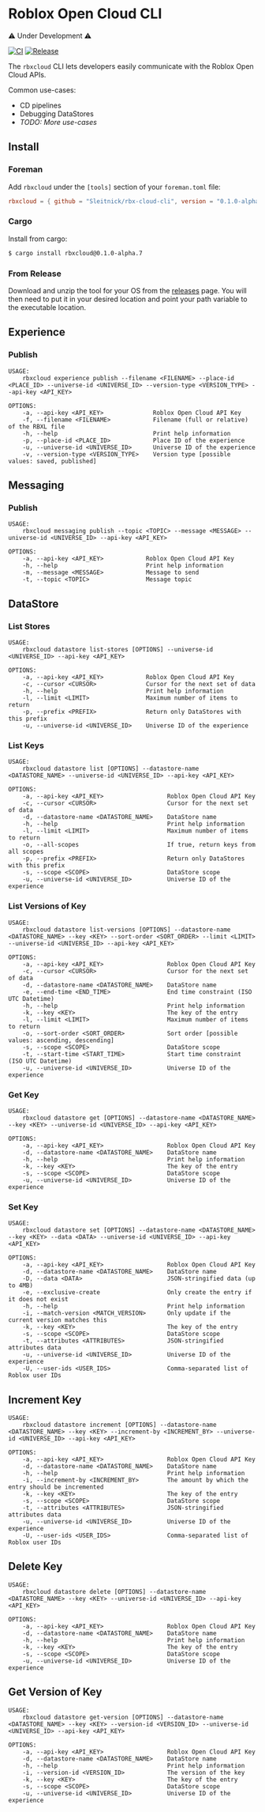 # Roblox Open Cloud CLI
:warning: Under Development :warning:

[![CI](https://github.com/Sleitnick/rbx-cloud-cli/actions/workflows/ci.yaml/badge.svg)](https://github.com/Sleitnick/rbx-cloud-cli/actions/workflows/ci.yaml)
[![Release](https://github.com/Sleitnick/rbx-cloud-cli/actions/workflows/release.yaml/badge.svg)](https://github.com/Sleitnick/rbx-cloud-cli/actions/workflows/release.yaml)

The `rbxcloud` CLI lets developers easily communicate with the Roblox Open Cloud APIs.

Common use-cases:
- CD pipelines
- Debugging DataStores
- _TODO: More use-cases_

## Install
### Foreman
Add `rbxcloud` under the `[tools]` section of your `foreman.toml` file:
```toml
rbxcloud = { github = "Sleitnick/rbx-cloud-cli", version = "0.1.0-alpha.7" }
```

### Cargo
Install from cargo:
```sh
$ cargo install rbxcloud@0.1.0-alpha.7
```

### From Release
Download and unzip the tool for your OS from the [releases](https://github.com/Sleitnick/rbx-cloud-cli/releases) page. You will then need to put it in your desired location and point your path variable to the executable location.

## Experience

### Publish
```
USAGE:
    rbxcloud experience publish --filename <FILENAME> --place-id <PLACE_ID> --universe-id <UNIVERSE_ID> --version-type <VERSION_TYPE> --api-key <API_KEY>

OPTIONS:
    -a, --api-key <API_KEY>              Roblox Open Cloud API Key
    -f, --filename <FILENAME>            Filename (full or relative) of the RBXL file
    -h, --help                           Print help information
    -p, --place-id <PLACE_ID>            Place ID of the experience
    -u, --universe-id <UNIVERSE_ID>      Universe ID of the experience
    -v, --version-type <VERSION_TYPE>    Version type [possible values: saved, published]
```

## Messaging

### Publish
```
USAGE:
    rbxcloud messaging publish --topic <TOPIC> --message <MESSAGE> --universe-id <UNIVERSE_ID> --api-key <API_KEY>

OPTIONS:
    -a, --api-key <API_KEY>            Roblox Open Cloud API Key
    -h, --help                         Print help information
    -m, --message <MESSAGE>            Message to send
    -t, --topic <TOPIC>                Message topic
```

## DataStore

### List Stores
```
USAGE:
    rbxcloud datastore list-stores [OPTIONS] --universe-id <UNIVERSE_ID> --api-key <API_KEY>

OPTIONS:
    -a, --api-key <API_KEY>            Roblox Open Cloud API Key
    -c, --cursor <CURSOR>              Cursor for the next set of data
    -h, --help                         Print help information
    -l, --limit <LIMIT>                Maximum number of items to return
    -p, --prefix <PREFIX>              Return only DataStores with this prefix
    -u, --universe-id <UNIVERSE_ID>    Universe ID of the experience
```

### List Keys
```
USAGE:
    rbxcloud datastore list [OPTIONS] --datastore-name <DATASTORE_NAME> --universe-id <UNIVERSE_ID> --api-key <API_KEY>

OPTIONS:
    -a, --api-key <API_KEY>                  Roblox Open Cloud API Key
    -c, --cursor <CURSOR>                    Cursor for the next set of data
    -d, --datastore-name <DATASTORE_NAME>    DataStore name
    -h, --help                               Print help information
    -l, --limit <LIMIT>                      Maximum number of items to return
    -o, --all-scopes                         If true, return keys from all scopes
    -p, --prefix <PREFIX>                    Return only DataStores with this prefix
    -s, --scope <SCOPE>                      DataStore scope
    -u, --universe-id <UNIVERSE_ID>          Universe ID of the experience
```

### List Versions of Key
```
USAGE:
    rbxcloud datastore list-versions [OPTIONS] --datastore-name <DATASTORE_NAME> --key <KEY> --sort-order <SORT_ORDER> --limit <LIMIT> --universe-id <UNIVERSE_ID> --api-key <API_KEY>

OPTIONS:
    -a, --api-key <API_KEY>                  Roblox Open Cloud API Key
    -c, --cursor <CURSOR>                    Cursor for the next set of data
    -d, --datastore-name <DATASTORE_NAME>    DataStore name
    -e, --end-time <END_TIME>                End time constraint (ISO UTC Datetime)
    -h, --help                               Print help information
    -k, --key <KEY>                          The key of the entry
    -l, --limit <LIMIT>                      Maximum number of items to return
    -o, --sort-order <SORT_ORDER>            Sort order [possible values: ascending, descending]
    -s, --scope <SCOPE>                      DataStore scope
    -t, --start-time <START_TIME>            Start time constraint (ISO UTC Datetime)
    -u, --universe-id <UNIVERSE_ID>          Universe ID of the experience
```

### Get Key
```
USAGE:
    rbxcloud datastore get [OPTIONS] --datastore-name <DATASTORE_NAME> --key <KEY> --universe-id <UNIVERSE_ID> --api-key <API_KEY>

OPTIONS:
    -a, --api-key <API_KEY>                  Roblox Open Cloud API Key
    -d, --datastore-name <DATASTORE_NAME>    DataStore name
    -h, --help                               Print help information
    -k, --key <KEY>                          The key of the entry
    -s, --scope <SCOPE>                      DataStore scope
    -u, --universe-id <UNIVERSE_ID>          Universe ID of the experience
```

### Set Key
```
USAGE:
    rbxcloud datastore set [OPTIONS] --datastore-name <DATASTORE_NAME> --key <KEY> --data <DATA> --universe-id <UNIVERSE_ID> --api-key <API_KEY>

OPTIONS:
    -a, --api-key <API_KEY>                  Roblox Open Cloud API Key
    -d, --datastore-name <DATASTORE_NAME>    DataStore name
    -D, --data <DATA>                        JSON-stringified data (up to 4MB)
    -e, --exclusive-create                   Only create the entry if it does not exist
    -h, --help                               Print help information
    -i, --match-version <MATCH_VERSION>      Only update if the current version matches this
    -k, --key <KEY>                          The key of the entry
    -s, --scope <SCOPE>                      DataStore scope
    -t, --attributes <ATTRIBUTES>            JSON-stringified attributes data
    -u, --universe-id <UNIVERSE_ID>          Universe ID of the experience
    -U, --user-ids <USER_IDS>                Comma-separated list of Roblox user IDs
```

## Increment Key
```
USAGE:
    rbxcloud datastore increment [OPTIONS] --datastore-name <DATASTORE_NAME> --key <KEY> --increment-by <INCREMENT_BY> --universe-id <UNIVERSE_ID> --api-key <API_KEY>

OPTIONS:
    -a, --api-key <API_KEY>                  Roblox Open Cloud API Key
    -d, --datastore-name <DATASTORE_NAME>    DataStore name
    -h, --help                               Print help information
    -i, --increment-by <INCREMENT_BY>        The amount by which the entry should be incremented
    -k, --key <KEY>                          The key of the entry
    -s, --scope <SCOPE>                      DataStore scope
    -t, --attributes <ATTRIBUTES>            JSON-stringified attributes data
    -u, --universe-id <UNIVERSE_ID>          Universe ID of the experience
    -U, --user-ids <USER_IDS>                Comma-separated list of Roblox user IDs
```

## Delete Key
```
USAGE:
    rbxcloud datastore delete [OPTIONS] --datastore-name <DATASTORE_NAME> --key <KEY> --universe-id <UNIVERSE_ID> --api-key <API_KEY>

OPTIONS:
    -a, --api-key <API_KEY>                  Roblox Open Cloud API Key
    -d, --datastore-name <DATASTORE_NAME>    DataStore name
    -h, --help                               Print help information
    -k, --key <KEY>                          The key of the entry
    -s, --scope <SCOPE>                      DataStore scope
    -u, --universe-id <UNIVERSE_ID>          Universe ID of the experience
```

## Get Version of Key
```
USAGE:
    rbxcloud datastore get-version [OPTIONS] --datastore-name <DATASTORE_NAME> --key <KEY> --version-id <VERSION_ID> --universe-id <UNIVERSE_ID> --api-key <API_KEY>

OPTIONS:
    -a, --api-key <API_KEY>                  Roblox Open Cloud API Key
    -d, --datastore-name <DATASTORE_NAME>    DataStore name
    -h, --help                               Print help information
    -i, --version-id <VERSION_ID>            The version of the key
    -k, --key <KEY>                          The key of the entry
    -s, --scope <SCOPE>                      DataStore scope
    -u, --universe-id <UNIVERSE_ID>          Universe ID of the experience
```
